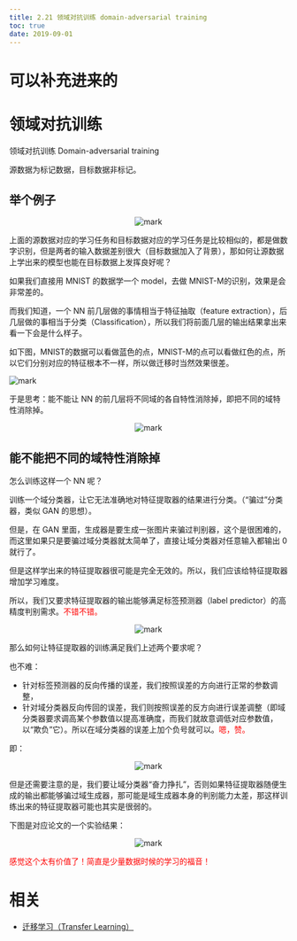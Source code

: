 ```yaml
---
title: 2.21 领域对抗训练 domain-adversarial training
toc: true
date: 2019-09-01
---
```

# 可以补充进来的

# 领域对抗训练


领域对抗训练 Domain-adversarial training

源数据为标记数据，目标数据非标记。


## 举个例子

<center>

![mark](http://images.iterate.site/blog/image/20190901/Bbxrh00h0AUN.png?imageslim)

</center>

上面的源数据对应的学习任务和目标数据对应的学习任务是比较相似的，都是做数字识别，但是两者的输入数据差别很大（目标数据加入了背景），那如何让源数据上学出来的模型也能在目标数据上发挥良好呢？

如果我们直接用 MNIST 的数据学一个 model，去做 MNIST-M的识别，效果是会非常差的。

而我们知道，一个 NN 前几层做的事情相当于特征抽取（feature extraction），后几层做的事相当于分类（Classification），所以我们将前面几层的输出结果拿出来看一下会是什么样子。

如下图，MNIST的数据可以看做蓝色的点，MNIST-M的点可以看做红色的点，所以它们分别对应的特征根本不一样，所以做迁移时当然效果很差。

![mark](http://images.iterate.site/blog/image/20190901/2HqIa6sO8FIx.png?imageslim)

于是思考：能不能让 NN 的前几层将不同域的各自特性消除掉，即把不同的域特性消除掉。

<center>

![mark](http://images.iterate.site/blog/image/20190901/EeR19cjzWadb.png?imageslim)


</center>


## 能不能把不同的域特性消除掉

怎么训练这样一个 NN 呢？

训练一个域分类器，让它无法准确地对特征提取器的结果进行分类。（“骗过”分类器，类似 GAN 的思想）。

但是，在 GAN 里面，生成器是要生成一张图片来骗过判别器，这个是很困难的，而这里如果只是要骗过域分类器就太简单了，直接让域分类器对任意输入都输出 0 就行了。

但是这样学出来的特征提取器很可能是完全无效的。所以，我们应该给特征提取器增加学习难度。

所以，我们又要求特征提取器的输出能够满足标签预测器（label predictor）的高精度判别需求。<span style="color:red;">不错不错。</span>

<center>

![mark](http://images.iterate.site/blog/image/20190901/rHYUcObeabKK.png?imageslim)

</center>

那么如何让特征提取器的训练满足我们上述两个要求呢？

也不难：

- 针对标签预测器的反向传播的误差，我们按照误差的方向进行正常的参数调整，
- 针对域分类器反向传回的误差，我们则按照误差的反方向进行误差调整（即域分类器要求调高某个参数值以提高准确度，而我们就故意调低对应参数值，以“欺负”它）。所以在域分类器的误差上加个负号就可以。<span style="color:red;">嗯，赞。</span>

即：

<center>

![mark](http://images.iterate.site/blog/image/20190901/WYIrLfGeQU6h.png?imageslim)

</center>


但是还需要注意的是，我们要让域分类器“奋力挣扎”，否则如果特征提取器随便生成的输出都能够骗过域生成器，那可能是域生成器本身的判别能力太差，那这样训练出来的特征提取器可能也其实是很弱的。



下图是对应论文的一个实验结果：


<center>

![mark](http://images.iterate.site/blog/image/20190901/CAOdokYH67sB.png?imageslim)

</center>


<span style="color:red;">感觉这个太有价值了！简直是少量数据时候的学习的福音！</span>



# 相关

- [迁移学习（Transfer Learning）](https://blog.csdn.net/qq_32690999/article/details/78849565)
